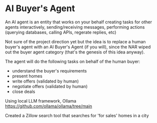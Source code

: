 # AI Buyer's Agent

An AI agent is an entity that works on your behalf creating tasks for other agents interactively, sending/receiving messages, performing actions (querying databases, calling APIs, regerate replies, etc) 

Not sure of the project direction yet but the idea is to replace a human buyer's agent with an AI Buyer's Agent (if you will), since the NAR wiped out the buyer agent category (that's the genesis of this idea anyway). 

The agent will do the following tasks on behalf of the human buyer:

- understand the buyer's requirements
- present homes 
- write offers (validated by human)
- negotiate offers (validated by human)
- close deals 

Using local LLM framework, Ollama https://github.com/ollama/ollama/tree/main

Created a Zillow search tool that searches for 'for sales' homes in a  city
